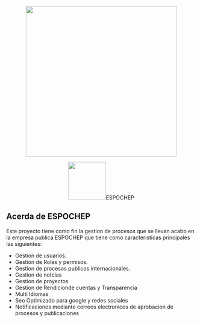 <p align="center"><a href="https://laravel.com" target="_blank"><img src="https://raw.githubusercontent.com/laravel/art/master/logo-lockup/5%20SVG/2%20CMYK/1%20Full%20Color/laravel-logolockup-cmyk-red.svg" width="400"></a></p>

<p align="center"><a href="https://laravel.com" target="_blank"><img src="https://espochep.com.ec/fotos/favicon.webp" width="100"></a>ESPOCHEP</p>


## Acerda de ESPOCHEP

Este proyecto tiene como fin la gestion de procesos que se llevan acabo en la empresa publica ESPOCHEP que tiene como caracteristicas principales las siguientes:

- Gestion de usuarios.
- Gestion de Roles y permisos.
- Gestion de procesos publicos internacionales.
- Gestion de notcias
- Gestion de proyectos
- Gestion de Rendicionde cuentas y Transparencia
- Multi Idiomas
- Seo Optimizado para google y redes sociales
- Notificaciones mediante correos electronicos de aprobacion de procesos y publicaciones
